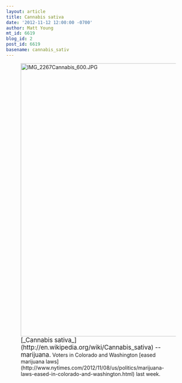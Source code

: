 ```yaml
---
layout: article
title: Cannabis sativa
date: '2012-11-12 12:00:00 -0700'
author: Matt Young
mt_id: 6619
blog_id: 2
post_id: 6619
basename: cannabis_sativ
---
```

<figure>
<img src="/PT/uploads/2012/IMG_2267Cannabis_600.JPG" alt="IMG_2267Cannabis_600.JPG" width="600" height="745" />
<figcaption markdown="span">
<big>[_Cannabis sativa_](http://en.wikipedia.org/wiki/Cannabis_sativa) -- marijuana.</big> Voters in Colorado and Washington [eased marijuana laws](http://www.nytimes.com/2012/11/08/us/politics/marijuana-laws-eased-in-colorado-and-washington.html) last week.

</figcaption>
</figure>
